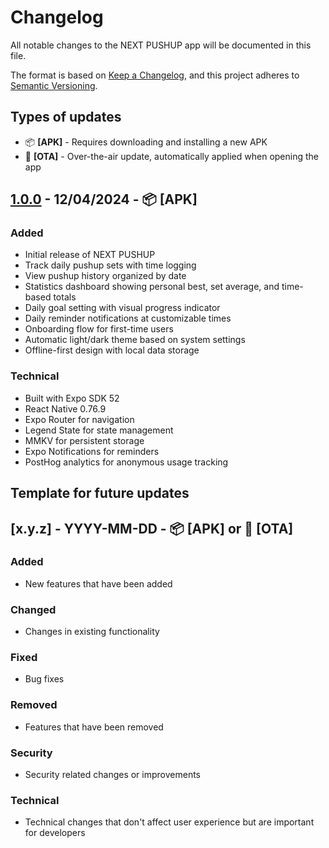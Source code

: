# Changelog

All notable changes to the NEXT PUSHUP app will be documented in this file.

The format is based on [Keep a Changelog](https://keepachangelog.com/en/1.0.0/),
and this project adheres to [Semantic Versioning](https://semver.org/spec/v2.0.0.html).

## Types of updates
- 📦 **[APK]** - Requires downloading and installing a new APK
- 🔄 **[OTA]** - Over-the-air update, automatically applied when opening the app

## [1.0.0](https://github.com/mw491/next-pushup/releases/tag/v1.0.0) - 12/04/2024 - 📦 [APK]

### Added
- Initial release of NEXT PUSHUP
- Track daily pushup sets with time logging
- View pushup history organized by date
- Statistics dashboard showing personal best, set average, and time-based totals
- Daily goal setting with visual progress indicator
- Daily reminder notifications at customizable times
- Onboarding flow for first-time users
- Automatic light/dark theme based on system settings
- Offline-first design with local data storage

### Technical
- Built with Expo SDK 52
- React Native 0.76.9
- Expo Router for navigation
- Legend State for state management
- MMKV for persistent storage
- Expo Notifications for reminders
- PostHog analytics for anonymous usage tracking

## Template for future updates

## [x.y.z] - YYYY-MM-DD - 📦 [APK] or 🔄 [OTA]

### Added
- New features that have been added

### Changed
- Changes in existing functionality

### Fixed
- Bug fixes

### Removed
- Features that have been removed

### Security
- Security related changes or improvements

### Technical
- Technical changes that don't affect user experience but are important for developers
